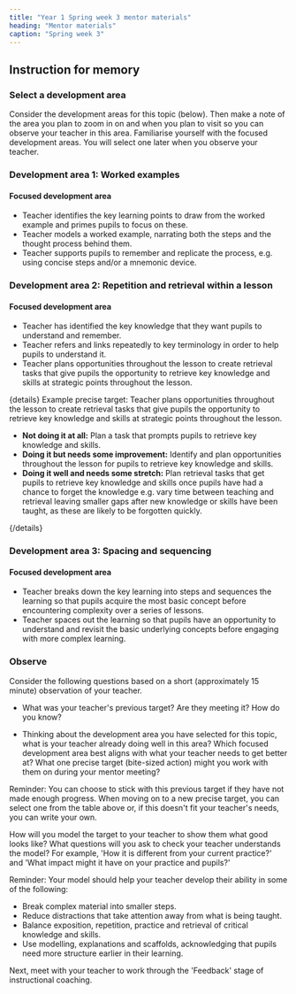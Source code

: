 ```yaml
---
title: "Year 1 Spring week 3 mentor materials"
heading: "Mentor materials"
caption: "Spring week 3"
---
```


## Instruction for memory

### Select a development area

Consider the development areas for this topic (below). Then make a note of the area you plan to zoom in on and when you plan to visit so you can observe your teacher in this area. Familiarise yourself with the focused development areas. You will select one later when you observe your teacher.

### Development area 1: Worked examples

#### Focused development area

- Teacher identifies the key learning points to draw from the worked example and primes pupils to focus on these.
- Teacher models a worked example, narrating both the steps and the thought process behind them.
- Teacher supports pupils to remember and replicate the process, e.g. using concise steps and/or a mnemonic device.

### Development area 2: Repetition and retrieval within a lesson

#### Focused development area

- Teacher has identified the key knowledge that they want pupils to understand and remember.
- Teacher refers and links repeatedly to key terminology in order to help pupils to understand it.
- Teacher plans opportunities throughout the lesson to create retrieval tasks that give pupils the opportunity to retrieve key knowledge and skills at strategic points throughout the lesson.

{details}
Example precise target: Teacher plans opportunities throughout the lesson to create retrieval tasks that give pupils the opportunity to retrieve key knowledge and skills at strategic points throughout the lesson.

- **Not doing it at all:** Plan a task that prompts pupils to retrieve key knowledge and skills.
- **Doing it but needs some improvement:** Identify and plan opportunities throughout the lesson for pupils to retrieve key knowledge and skills.
- **Doing it well and needs some stretch:** Plan retrieval tasks that get pupils to retrieve key knowledge and skills once pupils have had a chance to forget the knowledge e.g. vary time between teaching and retrieval leaving smaller gaps after new knowledge or skills have been taught, as these are likely to be forgotten quickly.

{/details}

### Development area 3: Spacing and sequencing

#### Focused development area

- Teacher breaks down the key learning into steps and sequences the learning so that pupils acquire the most basic concept before encountering complexity over a series of lessons.
- Teacher spaces out the learning so that pupils have an opportunity to understand and revisit the basic underlying concepts before engaging with more complex learning.

### Observe

Consider the following questions based on a short (approximately 15 minute) observation of your teacher.

- What was your teacher's previous target? Are they meeting it? How do you know?

- Thinking about the development area you have selected for this topic, what is your teacher already doing well in this area? Which focused development area best aligns with what your teacher needs to get better at? What one precise target (bite-sized action) might you work with them on during your mentor meeting?

Reminder: You can choose to stick with this previous target if they have not made enough progress. When moving on to a new precise target, you can select one from the table above or, if this doesn't fit your teacher's needs, you can write your own.

How will you model the target to your teacher to show them what good looks like? What questions will you ask to check your teacher understands the model? For example, 'How it is different from your current practice?' and 'What impact might it have on your practice and pupils?'

Reminder: Your model should help your teacher develop their ability in some of the following:

- Break complex material into smaller steps.
- Reduce distractions that take attention away from what is being taught.
- Balance exposition, repetition, practice and retrieval of critical knowledge and skills.
- Use modelling, explanations and scaffolds, acknowledging that pupils need more structure earlier in their learning.

Next, meet with your teacher to work through the 'Feedback' stage of instructional coaching.
